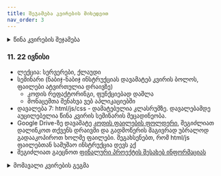 ```yaml
---
title: შეჯამება კვირების მიხედვით
nav_order: 3
---
```



<details markdown="block">

<summary>წინა კვირების შეჯამება</summary>

### 1. 6 აპრილი
- [საგნის მიმოხილვა](/about.md) - თემების განაწილება, კომპონენტები, რატომ ვსწავლობთ ამ საგანს
- [დარეგისტრირდით კლასრუმზე](https://classroom.google.com/c/MzEyNjc4NjUyNDM4?cjc=oyan2el). კომუნიკაცია იქნება კლასრუმზე და არა მეილებით.
- კარელის შესავალი. კარელის სავარჯიშოებისთვის ვიყენებთ codehs-ს. დარეგისტრირდით ამ ბმულზე (შეიყვანეთ კოდი `915DE`)
<https://codehs.com/go/915DE>
- ამ კვირის მასალა: Unit 1.1 introduction to programming with Karel. გააკეთეთ ყველა სავარჯიშო. თუ ლექციაზე რამე გაუგებარი იყო, უყურეთ ვიდეოს.
- დავალება: 1.1.4 Your first Karel Program. **დედლაინი იქნება მომავალ კვირას, ჯერ არ აგზავნით** დავალების ატვირთვის ინსტრუქციას გაგიზიარებთ მომავალი ლექციის შემდეგ.



### 2. 13 აპრილი
ამ კვირას გავეცნობით ბევრ ახალ მასალას, რომელზეც შემდეგი ორი კვირა (და ზოგზე მთელი სემესტრი) ვიმუშავებთ. ამიტომ ნუ შეგეშინდებათ ინფორმაციის სიმრავლის. დავალება იქნება შედარებით მარტივი და არ მოგეთხოვებათ კვირის ბოლოს ყველაფერი გესმოდეთ. მომავალ კვირას ვივარჯიშებთ იმავე თემებზე. 
- [კარელი და პროგრამირების საფუძვლები](/lectures/02_introduction_to_programming). ამ კვირის ვიდეოები და სავარჯიშოები [codehs](https://codehs.com/lms/assignment/43749489)-ზე 
- გთხოვთ, ყურადღებით გაეცნოთ დავალებების ატვირთვის [ინსტრუქციას და წესებს](/homework). დავალებების შემსწორებელი პროგრამა ჯერ არ არის გაშვებული, რდღის ბოლომდე დავამატებთ კლასრუმზე და დავპოსტავ.
- დავალება: [კარელი 2](https://codehs.com/lms/assignment/41699499)


### 3. 20 აპრილი
- ლექცია - [შესავალი](/lectures/03_cs_intro) (არასაალდებულო) და [კომპიუტერები](/lectures/03_computers)
- [სემინარი და დავალება](https://codehs.com/lms/assignment/43774901) - კარელის სავარჯიშოები

### 4. 27 აპრილი
- [ლექცია](/lectures/04_os_files) -  ოპერატიული სისტემა, პროგრამები, ფაილების ფორმატი
- [სემინარი და დავალება](https://codehs.com/lms/assignment/44667211) - კარელის სავარჯიშოები


### 5. 4 მაისი (ონლაინ)
- კალენდარის ივენთი და შეხვედრის ლინკი დევს მთავარ გვერდზე
- [ლექცია](/lectures/05_internet) - ინტერნეტი
- [სემინარზე გაკეთებული ვებ გვერდი](/classwork/pages/web1.html)
- [სემინარის მასალა ხანის აკადემიაზე](https://ka.khanacademy.org/computing/computer-programming/html-css): 
    - `შესავალი html-ში`
    - `შესავალი CSS`-დან პირველი გაკვეთილი (CSS საწყისები)
- დავალება: სემინარის მასალის შესაბამისი სავარჯიშოები (სავარჯიშოები ასევე მოგივათ მეილზე). დავალების გაკეთებამდე აუცილებელია დარეგისტრირდეთ ხანის აკადემიის კურსზე. 
- სარეგისტრაციო ბმული მოგივიდათ მეილზე. **აუცილებლად წაიკითხეთ** [ხანის აკადემიის დავალებების ინსტრუქცია](/resources/ka_instructions).

### 6. 11 მაისი (ონლაინ)
- [ვებ უზრუნველყოფის ინსტრუმენტები](/resources/web_environment): ედიტორის გამოყენება, ბრაუზერით საიტების ინსპექტირება, css ბიბლიოთეკები და სხვა რესურსები
- html/css
    - [ლექციაზე გაკეთებული ვებ გვერდი](/classwork/pages/06_web2)
    - [მასალა ხანის აკადემიაზე](https://ka.khanacademy.org/computing/computer-programming/html-css): `შესავალი CSS-ში`, `მეტი html თეგი`, `css განლაგება`, `მეტი css სელექტორი`
- დავალება: სემინარის მასალის შესაბამისი სავარჯიშოები

### 7. 23 მაისი (ონლაინ)
- [ცვლადები და ფუნქციის return (კარელში)](/classwork/07_karel)
- DOM Javascript შესავალი

### 8. 1 ივნისი
- ლექცია: [ჯავასკრიპტის მიმოხილვა](/lectures/08_javascript) და [პროგრამირების ენები](/lectures/08_programming_languages)
- სემინარი: [ჯავასკრტიპტის მაგალითები](/classwork/pages/08_javascript/) ფაილების ნახვა/გადმოწერა
    - [index.html](/classwork/pages/08_javascript/index.html)
    - [index.js](/classwork/pages/08_javascript/index.js)
- შეგიძლიათ გაეცნოთ [ბონუს დავალების პირობებს](/info/bonus) და გაწევრიანდეთ [დისკუსიების ჯგუფში](https://www.facebook.com/groups/536323574030134)

დავალება 6: ხანის აკადემიიდან სავარჯიშოები.

### 9. 8 ივნისი (ონლაინ)
- ლექცია: [ვები](/lectures/09_web) 
- სემინარი: ჯავასკრიპტის მაგალითების დასრულება. 


### 10. 15 ივნისი
**14 ივნისი, 19:20 მეორე ქვიზი. მასალა: ხანის აკადემიის დავალებები. სავარჯიშოები და ის ვიდეოები/წასაკითხები, რომელიც დავალებად გქონდათ მოცემული**

- ლექცია: ვების დასრულება. [სერვერები, მონაცემთა ბაზები, back-end](/lectures/10_backend_db_cloud)
- სემინარი
    - [ვებ აპლიკაცია 1 - პოსტი](/classwork/10_app1)

## ბოლო კვირების შეჯამება, მასალაზე დაწევა
როგორც ჩანს, საკმაოდ რთული კვირები გვგქონდა ყველას და ზოგმა თქვენგანმა მნიშვნელოვანი ინფორმაცია გამოტოვა შეჯამებებიდან. სწრაფად დაწევისთვის, დავწერ მოკლე შეჯამებას პირველი რა გააკეთოთ. ასევე, დავალებას გადავიტან ერთი კვირით შემდეგ, რომ მომავალ კვირამდე დაწევა მოასწროთ. მოგვიანებით აუცილებლად გადაუყევით კვირების მიხედვით.
- ახლანდელ სავარჯიშოებსა და დავალებებში იგულისხმება, რომ ხანის აკადემიის სავარჯიშოები გაკეთებული გაქვთ და სავალდებულო (დავალებაში რაც გქონდათ) ვიდეოები ნანახი.
- გავაგრძელებთ აპლიკაციას, რომელიც დავიწყეთ ამ კვირას, ამიტომ კარგად განიხილეთ და შეეცადეთ დაწეროთ დამოუკიდებლად.
- მომავალი სემინარისთვის გადახედეთ მე-8 და მე-9 კვირას განხილულ მაგალითებს, სადაც ასევე ბოლოში მოცემულია სიებისა და ობიექტების სინტაქსი (რომელსაც მომავალ სემინარზე გამოვიყენებთ). ფაილები დევს დრაივზე
- გაეცანით [ბონუს დავალების წესებს](info/bonus). ამ დღეებში დისკუსიების ჯგუფში რამე თემაზე დავპოსტავ, თუმცა თქვენც შეგიძლიათ (მაგალითად დღევანდელი ლექციიდან) კითხვები დასვათ ან დისკუსია დაიწყოთ.

</details>

### 11. 22 ივნისი
- ლექცია: სერვერები, ქლაუდი
- სემინარი (ნაბიჯ-ნაბიჯ ინსტრუქციას დავამატებ კვირის ბოლოს, ფაილები ატვირთულია დრაივზე)
    - კოდის რეფაქტორინგი, ფუნქციებად დაშლა
    - მონაცემთა შენახვა ვებ აპლიკაციებში
- დავალება 7: html/js/css - დამატებულია კლასრუმზე. დავალებამდე აუცილებელია წინა კვირის სემინარის მეცადინეობა.
- Google Drive-ზე დავამატე [კოდის ფაილების ფოლდერი](https://drive.google.com/drive/folders/1rAFbRSydbmKRXfvfewmAHKLVr9PKjDK7?usp=sharing), შეგიძლიათ დალინკოთ თქვენს დრაივში და გადმოწერის მაგივრად უბრალოდ გადააკოპიროთ ხოლმე ფაილები. შეგახსენებთ, რომ html/js ფაილებთან სამუშაო ინსტრუქცია დევს [აქ](/resources/web_environment)
- შეგიძლიათ გაეცნოთ [ფინალური პროექტის შესახებ ინფორმაციას](/info/final_project)

<details markdown="block">
    
<summary>მომავალი კვირების გეგმა</summary>

### 12. 29 ივნისი
- ლექცია: პროგრამების შექმნის პროცესი
- სემინარი
    - ვებ აპლიკაციის განვრცობა
    - დაშიფრული კომუნიკაცია აპლიკაციებში

დავალება 8: html/js/css
ფინალურ პროექტზე მუშაობის დაწყება


### 13. 6 ივლისი
- ლექცია: ხელოვნური ინტელექტი

</details>

